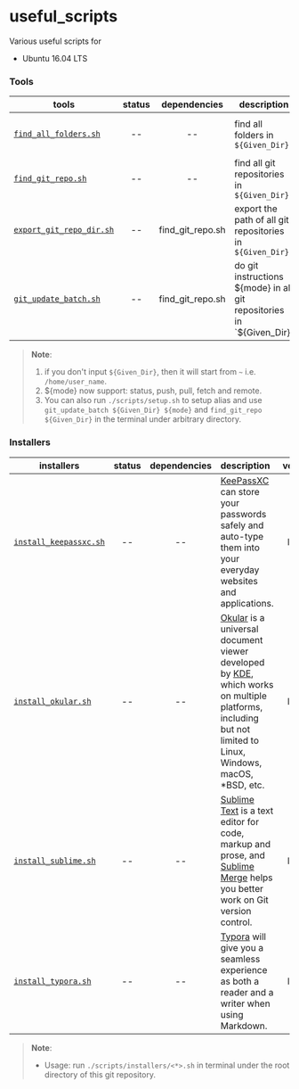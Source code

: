 # useful_scripts
Various useful scripts for

* Ubuntu 16.04 LTS



### Tools

| tools                                                    | status |   dependencies   | description                                                  | usage                                                        |
| -------------------------------------------------------- | :----: | :--------------: | ------------------------------------------------------------ | ------------------------------------------------------------ |
| [`find_all_folders.sh`](tools/find_all_folders.sh)       |   --   |        --        | find all folders in `${Given_Dir}`                           | run in terminal under the root directory of this git repository. `./scripts/tools/find_all_folders.sh ${Given_Dir}` |
| [`find_git_repo.sh`](tools/find_git_repo.sh)             |   --   |        --        | find all git repositories in `${Given_Dir}`                  | run in terminal under the root directory of this git repository. `./scripts/tools/find_git_repo.sh ${Given_Dir}` |
| [`export_git_repo_dir.sh`](tools/export_git_repo_dir.sh) |   --   | find_git_repo.sh | export the path of all git repositories in `${Given_Dir}`    | run in terminal under the root directory of this git repository. `./scripts/tools/find_git_repo.sh ${Given_Dir}` |
| [`git_update_batch.sh`](tools/git_update_batch.sh)       |   --   | find_git_repo.sh | do git instructions ${mode} in all git repositories in `${Given_Dir}` | run in terminal under the root directory of this git repository. `./scripts/tools/find_git_repo.sh ${Given_Dir} ${mode}` |

> **Note**: 
>
> 1. if you don't input `${Given_Dir}`, then it will start from `~` i.e. `/home/user_name`.
> 2. ${mode} now support: status, push, pull, fetch and remote.
> 3. You can also run `./scripts/setup.sh` to setup alias and use `git_update_batch ${Given_Dir} ${mode}` and `find_git_repo ${Given_Dir}` in the terminal under arbitrary directory.



### Installers

| installers                                                | status | dependencies | description                                                  | version |
| --------------------------------------------------------- | :----: | :----------: | :----------------------------------------------------------- | :-----: |
| [`install_keepassxc.sh`](installers/install_keepassxc.sh) |   --   |      --      | [KeePassXC](https://keepassxc.org/) can store your passwords safely and auto-type them into your everyday websites and applications. | latest  |
| [`install_okular.sh`](installers/install_okular.sh)       |   --   |      --      | [Okular](https://okular.kde.org/) is a universal document viewer developed by [KDE](https://www.kde.org/), which works on multiple platforms, including but not limited to Linux, Windows, macOS, *BSD, etc. | latest  |
| [`install_sublime.sh`](installers/install_sublime.sh)     |   --   |      --      | [Sublime Text](https://www.sublimetext.com/) is a text editor for code, markup and prose, and [Sublime Merge](https://www.sublimemerge.com/) helps you better work on Git version control. | latest  |
| [`install_typora.sh`](installers/install_typora.sh)       |   --   |      --      | [Typora](https://typora.io/) will give you a seamless experience as both a reader and a writer when using Markdown. | latest  |

> **Note**:
>
> * Usage: run `./scripts/installers/<*>.sh` in terminal under the root directory of this git repository. 